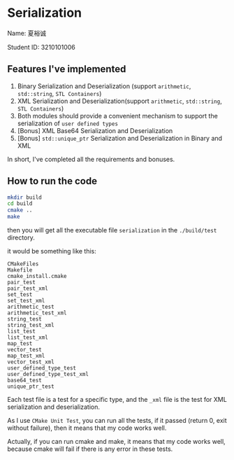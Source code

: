 # Serialization
Name: 夏裕诚

Student ID: 3210101006
## Features I've implemented
1. Binary Serialization and Deserialization (support `arithmetic`, `std::string`, `STL Containers`)
2. XML Serialization and Deserialization(support `arithmetic`, `std::string`, `STL Containers`)
3. Both modules should provide a convenient mechanism to support the serialization of `user defined types`
4. [Bonus] XML Base64 Serialization and Deserialization
5. [Bonus] `std::unique_ptr` Serialization and Deserialization in Binary and XML

In short, I've completed all the requirements and bonuses.
## How to run the code

```bash
mkdir build
cd build
cmake ..
make
```
then you will get all the executable file `serialization` in the `./build/test` directory.

it would be something like this:

```
CMakeFiles
Makefile
cmake_install.cmake
pair_test
pair_test_xml
set_test
set_test_xml
arithmetic_test
arithmetic_test_xml
string_test
string_test_xml
list_test
list_test_xml
map_test
vector_test
map_test_xml
vector_test_xml
user_defined_type_test
user_defined_type_test_xml
base64_test
unique_ptr_test
```
Each test file is a test for a specific type, and the `_xml` file is the test for XML serialization and deserialization.

As I use `CMake Unit Test`, you can run all the tests, if it passed (return 0, exit without failure), then it means that my code works well.

Actually, if you can run cmake and make, it means that my code works well, because cmake will fail if there is any error in these tests.



